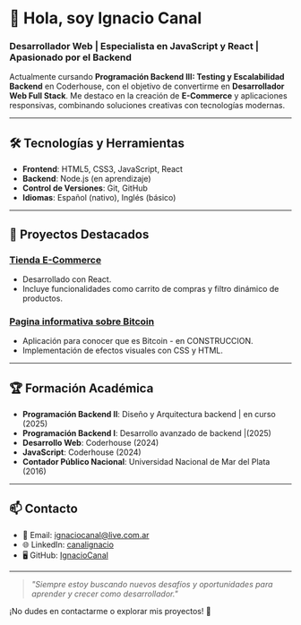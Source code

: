 # 👋 Hola, soy Ignacio Canal

### Desarrollador Web | Especialista en JavaScript y React | Apasionado por el Backend

Actualmente cursando **Programación Backend III: Testing y Escalabilidad Backend** en Coderhouse, con el objetivo de convertirme en **Desarrollador Web Full Stack**. Me destaco en la creación de **E-Commerce** y aplicaciones responsivas, combinando soluciones creativas con tecnologías modernas.

---

## 🛠️ Tecnologías y Herramientas

- **Frontend**: HTML5, CSS3, JavaScript, React
- **Backend**: Node.js (en aprendizaje)
- **Control de Versiones**: Git, GitHub
- **Idiomas**: Español (nativo), Inglés (básico)

---

## 🚀 Proyectos Destacados

### [Tienda E-Commerce](https://github.com/IgnacioCanal/EntregaFinalReact-CANAL)
- Desarrollado con React.
- Incluye funcionalidades como carrito de compras y filtro dinámico de productos.



### [Pagina informativa sobre Bitcoin](https://github.com/IgnacioCanal/Bitcoin-Latam)
- Aplicación para conocer que es Bitcoin - en CONSTRUCCION.
- Implementación de efectos visuales con CSS y HTML.

---

## 🏆 Formación Académica

- **Programación Backend II**: Diseño y Arquitectura backend | en curso (2025)
- **Programación Backend I**: Desarrollo avanzado de backend |(2025)
- **Desarrollo Web**: Coderhouse (2024)
- **JavaScript**: Coderhouse (2024)
- **Contador Público Nacional**: Universidad Nacional de Mar del Plata (2016)

---

## 📫 Contacto

- 📧 Email: [ignaciocanal@live.com.ar](mailto:ignaciocanal@live.com.ar)
- 🌐 LinkedIn: [canalignacio](https://linkedin.com/in/canalignacio)
- 🖥️ GitHub: [IgnacioCanal](https://github.com/IgnacioCanal)

---

> _"Siempre estoy buscando nuevos desafíos y oportunidades para aprender y crecer como desarrollador."_

¡No dudes en contactarme o explorar mis proyectos! 🚀
